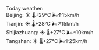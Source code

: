 Today weather:  
Beijing: ☀️   🌡️+29°C 🌬️↑15km/h  
Tianjin: ☀️   🌡️+28°C 🌬️↗15km/h  
Shijiazhuang: ☀️   🌡️+27°C 🌬️↗10km/h  
Tangshan: ☀️   🌡️+27°C 🌬️↑25km/h  
